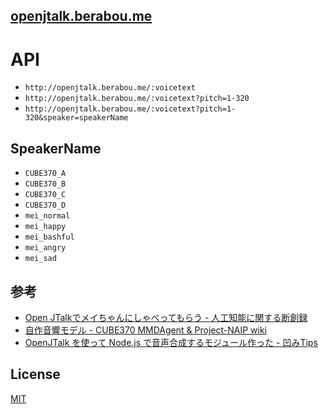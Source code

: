 [openjtalk.berabou.me](http://openjtalk.berabou.me/)
---

# API
* `http://openjtalk.berabou.me/:voicetext`
* `http://openjtalk.berabou.me/:voicetext?pitch=1-320`
* `http://openjtalk.berabou.me/:voicetext?pitch=1-320&speaker=speakerName`

## SpeakerName
* `CUBE370_A`
* `CUBE370_B`
* `CUBE370_C`
* `CUBE370_D`
* `mei_normal`
* `mei_happy`
* `mei_bashful`
* `mei_angry`
* `mei_sad`

## 参考
* [Open JTalkでメイちゃんにしゃべってもらう - 人工知能に関する断創録](http://aidiary.hatenablog.com/entry/20131006/1381061297)
* [自作音響モデル - CUBE370 MMDAgent & Project-NAIP wiki](http://cube370.wiki.fc2.com/wiki/%E8%87%AA%E4%BD%9C%E9%9F%B3%E9%9F%BF%E3%83%A2%E3%83%87%E3%83%AB)
* [OpenJTalk を使って Node.js で音声合成するモジュール作った - 凹みTips](http://tips.hecomi.com/entry/20121203/1354546047)

License
---
[MIT][License]

[License]: http://59naga.mit-license.org/
